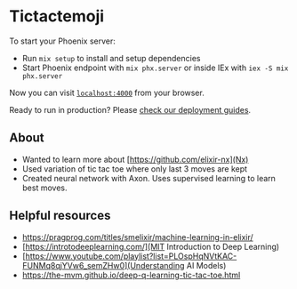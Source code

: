 # Tictactemoji

To start your Phoenix server:

  * Run `mix setup` to install and setup dependencies
  * Start Phoenix endpoint with `mix phx.server` or inside IEx with `iex -S mix phx.server`

Now you can visit [`localhost:4000`](http://localhost:4000) from your browser.

Ready to run in production? Please [check our deployment guides](https://hexdocs.pm/phoenix/deployment.html).


## About

* Wanted to learn more about [https://github.com/elixir-nx](Nx)
* Used variation of tic tac toe where only last 3 moves are kept
* Created neural network with Axon. Uses supervised learning to learn best moves.


## Helpful resources

* https://pragprog.com/titles/smelixir/machine-learning-in-elixir/
* [https://introtodeeplearning.com/](MIT Introduction to Deep Learning)
* [https://www.youtube.com/playlist?list=PLOspHqNVtKAC-FUNMq8qjYVw6_semZHw0](Understanding AI Models)
* https://the-mvm.github.io/deep-q-learning-tic-tac-toe.html

